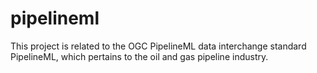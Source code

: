 # pipelineml
This project is related to the OGC PipelineML data interchange standard PipelineML, which pertains to the oil and gas pipeline industry.
